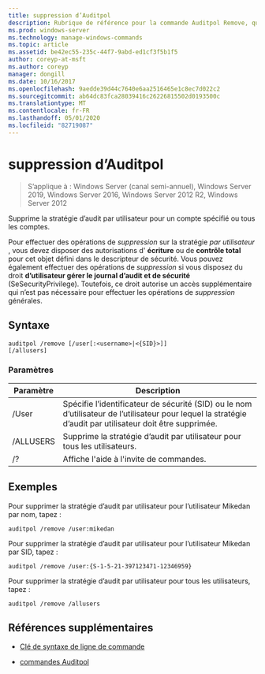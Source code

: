 ```yaml
---
title: suppression d’Auditpol
description: Rubrique de référence pour la commande Auditpol Remove, qui supprime la stratégie d’audit par utilisateur pour un compte spécifié ou tous les comptes.
ms.prod: windows-server
ms.technology: manage-windows-commands
ms.topic: article
ms.assetid: be42ec55-235c-44f7-9abd-ed1cf3f5b1f5
author: coreyp-at-msft
ms.author: coreyp
manager: dongill
ms.date: 10/16/2017
ms.openlocfilehash: 9aedde39d44c7640e6aa2516465e1c8ec7d022c2
ms.sourcegitcommit: ab64dc83fca28039416c26226815502d0193500c
ms.translationtype: MT
ms.contentlocale: fr-FR
ms.lasthandoff: 05/01/2020
ms.locfileid: "82719087"
---
```

# <a name="auditpol-remove"></a>suppression d’Auditpol

> S’applique à : Windows Server (canal semi-annuel), Windows Server 2019, Windows Server 2016, Windows Server 2012 R2, Windows Server 2012

Supprime la stratégie d’audit par utilisateur pour un compte spécifié ou tous les comptes.

Pour effectuer des opérations de *suppression* sur la stratégie *par utilisateur* , vous devez disposer des autorisations d' **écriture** ou de **contrôle total** pour cet objet défini dans le descripteur de sécurité. Vous pouvez également effectuer des opérations de *suppression* si vous disposez du droit **d’utilisateur gérer le journal d’audit et de sécurité** (SeSecurityPrivilege). Toutefois, ce droit autorise un accès supplémentaire qui n’est pas nécessaire pour effectuer les opérations de *suppression* générales.

## <a name="syntax"></a>Syntaxe

```
auditpol /remove [/user[:<username>|<{SID}>]]
[/allusers]
```

### <a name="parameters"></a>Paramètres

| Paramètre | Description |
| ------- | -------- |
| /User | Spécifie l’identificateur de sécurité (SID) ou le nom d’utilisateur de l’utilisateur pour lequel la stratégie d’audit par utilisateur doit être supprimée. |
| /ALLUSERS | Supprime la stratégie d’audit par utilisateur pour tous les utilisateurs. |
| /? | Affiche l'aide à l'invite de commandes. |

## <a name="examples"></a>Exemples

Pour supprimer la stratégie d’audit par utilisateur pour l’utilisateur Mikedan par nom, tapez :

```
auditpol /remove /user:mikedan
```

Pour supprimer la stratégie d’audit par utilisateur pour l’utilisateur Mikedan par SID, tapez :

```
auditpol /remove /user:{S-1-5-21-397123471-12346959}
```

Pour supprimer la stratégie d’audit par utilisateur pour tous les utilisateurs, tapez :

```
auditpol /remove /allusers
```

## <a name="additional-references"></a>Références supplémentaires

- [Clé de syntaxe de ligne de commande](command-line-syntax-key.md)

- [commandes Auditpol](auditpol.md)
